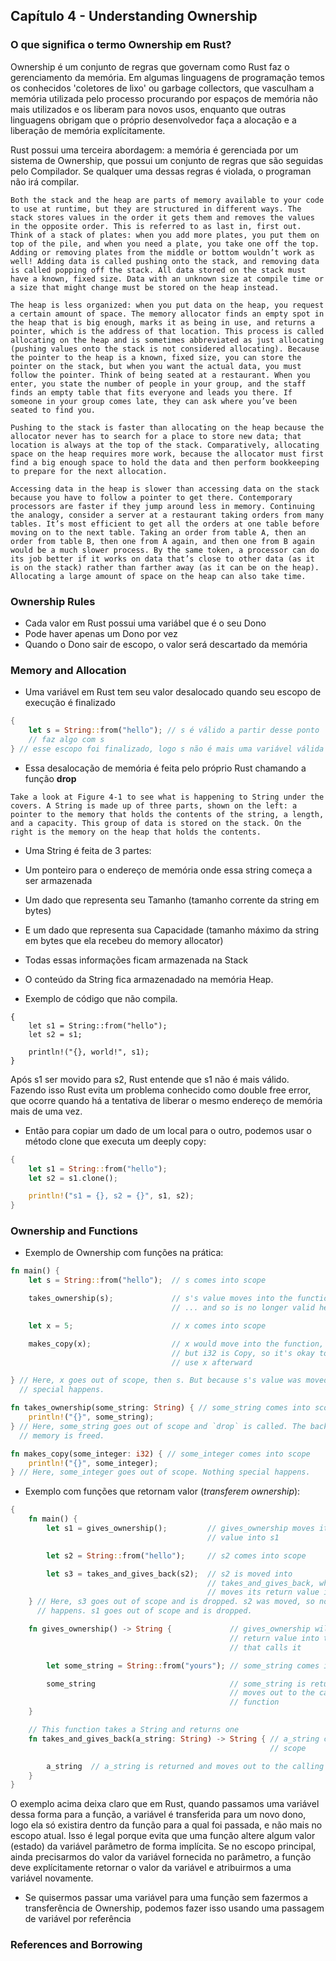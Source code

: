 ## Capítulo 4 - Understanding Ownership

### O que significa o termo Ownership em Rust?

Ownership é um conjunto de regras que governam como Rust faz o gerenciamento da memória. Em algumas linguagens de programação temos os conhecidos 'coletores de lixo' ou garbage collectors, 
que vasculham a memória utilizada pelo processo procurando por espaços de memória não mais utilizados e os liberam para novos usos, enquanto que outras linguagens obrigam que o próprio
desenvolvedor faça a alocação e a liberação de memória explícitamente.

Rust possui uma terceira abordagem: a memória é gerenciada por um sistema de Ownership, que possui um conjunto de regras que são seguidas pelo Compilador. Se qualquer uma dessas regras é violada, o 
programan não irá compilar. 

```
Both the stack and the heap are parts of memory available to your code to use at runtime, but they are structured in different ways. The stack stores values in the order it gets them and removes the values in the opposite order. This is referred to as last in, first out. Think of a stack of plates: when you add more plates, you put them on top of the pile, and when you need a plate, you take one off the top. Adding or removing plates from the middle or bottom wouldn’t work as well! Adding data is called pushing onto the stack, and removing data is called popping off the stack. All data stored on the stack must have a known, fixed size. Data with an unknown size at compile time or a size that might change must be stored on the heap instead.

The heap is less organized: when you put data on the heap, you request a certain amount of space. The memory allocator finds an empty spot in the heap that is big enough, marks it as being in use, and returns a pointer, which is the address of that location. This process is called allocating on the heap and is sometimes abbreviated as just allocating (pushing values onto the stack is not considered allocating). Because the pointer to the heap is a known, fixed size, you can store the pointer on the stack, but when you want the actual data, you must follow the pointer. Think of being seated at a restaurant. When you enter, you state the number of people in your group, and the staff finds an empty table that fits everyone and leads you there. If someone in your group comes late, they can ask where you’ve been seated to find you.

Pushing to the stack is faster than allocating on the heap because the allocator never has to search for a place to store new data; that location is always at the top of the stack. Comparatively, allocating space on the heap requires more work, because the allocator must first find a big enough space to hold the data and then perform bookkeeping to prepare for the next allocation.

Accessing data in the heap is slower than accessing data on the stack because you have to follow a pointer to get there. Contemporary processors are faster if they jump around less in memory. Continuing the analogy, consider a server at a restaurant taking orders from many tables. It’s most efficient to get all the orders at one table before moving on to the next table. Taking an order from table A, then an order from table B, then one from A again, and then one from B again would be a much slower process. By the same token, a processor can do its job better if it works on data that’s close to other data (as it is on the stack) rather than farther away (as it can be on the heap). Allocating a large amount of space on the heap can also take time.
```

### Ownership Rules

- Cada valor em Rust possui uma variábel que é o seu Dono
- Pode haver apenas um Dono por vez
- Quando o Dono sair de escopo, o valor será descartado da memória


### Memory and Allocation

- Uma variável em Rust tem seu valor desalocado quando seu escopo de execução é finalizado

```rust
{
    let s = String::from("hello"); // s é válido a partir desse ponto
    // faz algo com s
} // esse escopo foi finalizado, logo s não é mais uma variável válida	
```

- Essa desalocação de memória é feita pelo próprio Rust chamando a função **drop**

```
Take a look at Figure 4-1 to see what is happening to String under the covers. A String is made up of three parts, shown on the left: a pointer to the memory that holds the contents of the string, a length, and a capacity. This group of data is stored on the stack. On the right is the memory on the heap that holds the contents.
```

- Uma String é feita de 3 partes:
 - Um ponteiro para o endereço de memória onde essa string começa a ser armazenada
 - Um dado que representa seu Tamanho (tamanho corrente da string em bytes)
 - E um dado que representa sua Capacidade (tamanho máximo da string em bytes que ela recebeu do memory allocator)
 - Todas essas informações ficam armazenada na Stack

- O conteúdo da String fica armazenadado na memória Heap.

- Exemplo de código que não compila. 
```
{
    let s1 = String::from("hello");
    let s2 = s1;

    println!("{}, world!", s1);
}
```

Após s1 ser movido para s2, Rust entende que s1 não é mais válido. Fazendo isso Rust evita um problema conhecido como double free error, que ocorre quando há a tentativa de liberar o mesmo endereço de memória mais de uma vez.

- Então para copiar um dado de um local para o outro, podemos usar o método clone que executa um deeply copy:

```rust
{
    let s1 = String::from("hello");
    let s2 = s1.clone();

    println!("s1 = {}, s2 = {}", s1, s2);
}
```

### Ownership and Functions

- Exemplo de Ownership com funções na prática:

```rust
fn main() {
    let s = String::from("hello");  // s comes into scope

    takes_ownership(s);             // s's value moves into the function...
                                    // ... and so is no longer valid here

    let x = 5;                      // x comes into scope

    makes_copy(x);                  // x would move into the function,
                                    // but i32 is Copy, so it's okay to still
                                    // use x afterward

} // Here, x goes out of scope, then s. But because s's value was moved, nothing
  // special happens.

fn takes_ownership(some_string: String) { // some_string comes into scope
    println!("{}", some_string);
} // Here, some_string goes out of scope and `drop` is called. The backing
  // memory is freed.

fn makes_copy(some_integer: i32) { // some_integer comes into scope
    println!("{}", some_integer);
} // Here, some_integer goes out of scope. Nothing special happens.
```

- Exemplo com funções que retornam valor (_transferem ownership_):

```rust
{
	fn main() {
	    let s1 = gives_ownership();         // gives_ownership moves its return
	                                        // value into s1

	    let s2 = String::from("hello");     // s2 comes into scope

	    let s3 = takes_and_gives_back(s2);  // s2 is moved into
	                                        // takes_and_gives_back, which also
	                                        // moves its return value into s3
	} // Here, s3 goes out of scope and is dropped. s2 was moved, so nothing
	  // happens. s1 goes out of scope and is dropped.

	fn gives_ownership() -> String {             // gives_ownership will move its
	                                             // return value into the function
	                                             // that calls it

	    let some_string = String::from("yours"); // some_string comes into scope

	    some_string                              // some_string is returned and
	                                             // moves out to the calling
	                                             // function
	}

	// This function takes a String and returns one
	fn takes_and_gives_back(a_string: String) -> String { // a_string comes into
	                                                      // scope

	    a_string  // a_string is returned and moves out to the calling function
	}
}
```

O exemplo acima deixa claro que em Rust, quando passamos uma variável dessa forma para a função, a variável é transferida para um novo dono, logo ela só existira dentro da função para a qual foi passada, e não mais no escopo atual. Isso é legal porque evita que uma função altere algum valor (estado) da variável parâmetro de forma implícita. Se no escopo principal, ainda precisarmos do valor da variável fornecida no parâmetro, a função deve explícitamente retornar o valor da variável e atribuirmos a uma variável novamente.

- Se quisermos passar uma variável para uma função sem fazermos a transferência de Ownership, podemos fazer isso usando uma passagem de variável por referência


### References and Borrowing
